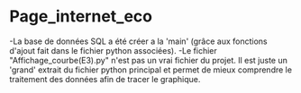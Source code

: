 # Page_internet_eco
-La base de données SQL a été créer a la 'main' (grâce aux fonctions d'ajout fait dans le fichier python associées).
-Le fichier "Affichage_courbe(E3).py" n'est pas un vrai fichier du projet. Il est juste un 'grand' extrait du fichier python principal et permet de mieux comprendre le traitement des données afin de tracer le graphique.
